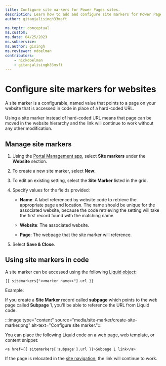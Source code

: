 ```yaml
---
title: Configure site markers for Power Pages sites.
description: Learn how to add and configure site markers for Power Pages sites.
author: gitanjalisingh33msft

ms.topic: conceptual
ms.custom: 
ms.date: 04/25/2023
ms.subservice: 
ms.author: gisingh
ms.reviewer: ndoelman
contributors:
    - nickdoelman
    - gitanjalisingh33msft
---
```


# Configure site markers for websites

A site marker is a configurable, named value that points to a page on your website that is accessed in code in place of a hard-coded URL.

Using a site marker instead of hard-coded URL means that page can be moved in the website hierarchy and the link will continue to work without any other modification.

## Manage site markers

1. Using the [Portal Management app](portal-management-app.md), select **Site markers** under the **Website** section.

1. To create a new site marker, select **New**.

1. To edit an existing setting, select the **Site Marker** listed in the grid.

1. Specify values for the fields provided: 

    - **Name**:  A label referenced by website code to retrieve the appropriate page and location. The name should be unique for the associated website, because the code retrieving the setting will take the first record found with the matching name.
    
    - **Website**:  The associated website. 
    
    - **Page**: The webpage that the site marker will reference.

1. Select **Save & Close**.

## Using site markers in code

A site marker can be accessed using the following [Liquid object](liquid/liquid-objects.md#sitemarkers):

`{{ sitemarkers["<<marker name>>"].url }}`

Example:

If you create a **Site Marker** record called **subpage** which points to the web page called **Subpage 1**, you'll be able to reference the URL from Liquid code.

:::image type="content" source="media/site-marker/create-site-marker.png" alt-text="Configure site marker.":::

You can place the following Liquid code on a web page, web template, or content snippet:

`<a href={{ sitemarkers['subpage'].url }}>Subpage 1 link</a>`

If the page is relocated in the [site navigation](../getting-started/structure-site.md), the link will continue to work.

